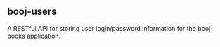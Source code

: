 ## booj-users

A RESTful API for storing user login/password information for the booj-books application.
